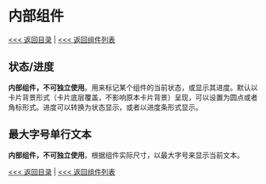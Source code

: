 # 内部组件

[<<< 返回目录](../start.md) | [<<< 返回组件列表](../components.md)

## 状态/进度

**内部组件，不可独立使用**。用来标记某个组件的当前状态，或显示其进度。默认以卡片背景形式（卡片底层覆盖，不影响原本卡片背景）呈现，可以设置为圆点或者角标形式。进度可以转换为状态显示，或者以进度条形式显示。

## 最大字号单行文本

**内部组件，不可独立使用**。根据组件实际尺寸，以最大字号来显示当前文本。

[<<< 返回目录](../start.md) | [<<< 返回组件列表](../components.md)